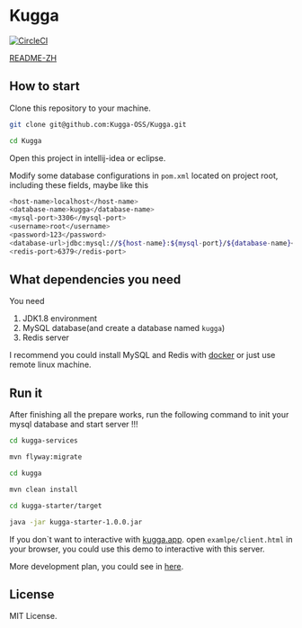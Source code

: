 # Kugga

[![CircleCI](https://circleci.com/gh/Kugga-OSS/Kugga/tree/dev.svg?style=svg)](https://circleci.com/gh/Kugga-OSS/Kugga/tree/dev)

[README-ZH](README-ZH.md)

## How to start
Clone this repository to your machine.
```bash
git clone git@github.com:Kugga-OSS/Kugga.git

cd Kugga
```
Open this project in intellij-idea or eclipse.

Modify some database configurations in ```pom.xml```  located on project root, including these fields, maybe like this
```bash
<host-name>localhost</host-name>
<database-name>kugga</database-name>
<mysql-port>3306</mysql-port>
<username>root</username>
<password>123</password>
<database-url>jdbc:mysql://${host-name}:${mysql-port}/${database-name}</database-url>
<redis-port>6379</redis-port>
```
## What dependencies you need 
You need 
1. JDK1.8 environment 
2. MySQL database(and create a database named ```kugga```)
3. Redis server

I recommend you could install MySQL and Redis with [docker](https://www.docker.com/) or just use remote linux machine.

## Run it
After finishing all the prepare works, run the following command to init your mysql database and start server !!!
```bash
cd kugga-services

mvn flyway:migrate

cd kugga

mvn clean install

cd kugga-starter/target

java -jar kugga-starter-1.0.0.jar
```
If you don`t want to interactive with [kugga.app](https://github.com/Kugga-OSS/Kugga.App). open ```examlpe/client.html``` in your browser, you could use this demo to interactive with this server.


More development plan, you could see in [here](https://github.com/Kugga-OSS/Prepare-Kugga). 

## License
MIT License.